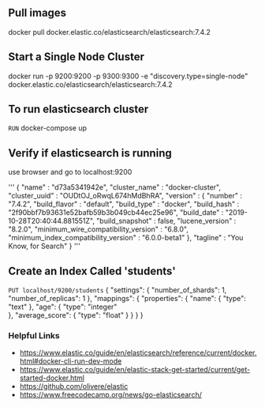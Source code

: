 ## Pull images
docker pull docker.elastic.co/elasticsearch/elasticsearch:7.4.2

## Start a Single Node Cluster
docker run -p 9200:9200 -p 9300:9300 -e "discovery.type=single-node" docker.elastic.co/elasticsearch/elasticsearch:7.4.2

## To run elasticsearch cluster
`RUN` docker-compose up

## Verify if elasticsearch is running
use browser and go to localhost:9200

'''
{
  "name" : "d73a5341942e",
  "cluster_name" : "docker-cluster",
  "cluster_uuid" : "OUDtOJ_oRwqL674hMdBhRA",
  "version" : {
    "number" : "7.4.2",
    "build_flavor" : "default",
    "build_type" : "docker",
    "build_hash" : "2f90bbf7b93631e52bafb59b3b049cb44ec25e96",
    "build_date" : "2019-10-28T20:40:44.881551Z",
    "build_snapshot" : false,
    "lucene_version" : "8.2.0",
    "minimum_wire_compatibility_version" : "6.8.0",
    "minimum_index_compatibility_version" : "6.0.0-beta1"
  },
  "tagline" : "You Know, for Search"
}
'''

## Create an Index Called 'students'
`PUT localhost/9200/students`
{
	"settings": {
    	"number_of_shards": 1,
    	"number_of_replicas": 1
	},
   "mappings": {
       "properties": {
         "name": {
               "type": "text"
         },
         "age": {
               "type": "integer"      
         },
         "average_score": {
               "type": "float"
         }
     }
   }
}

### Helpful Links
- https://www.elastic.co/guide/en/elasticsearch/reference/current/docker.html#docker-cli-run-dev-mode  
- https://www.elastic.co/guide/en/elastic-stack-get-started/current/get-started-docker.html  
- https://github.com/olivere/elastic  
- https://www.freecodecamp.org/news/go-elasticsearch/  
